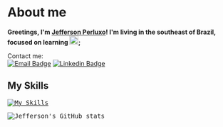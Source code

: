 # About me
**Greetings, I'm [Jefferson Perluxo](https://github.com/JPerluxo)! I'm living in the southeast of Brazil, focused on learning <kbd><a href="https://skillicons.dev"><img src="https://skillicons.dev/icons?i=react" alt="React" height="20" width="20"></a></kbd>;**

Contact me:\
[![Email Badge](https://img.shields.io/badge/-Gmail-c14438?logo=Gmail&logoColor=white&link=mailto:jperluxo@gmail.com?subject=Contato%20pelo%20Github)](mailto:jperluxo@gmail.com?subject=Contato%20pelo%20Github)
[![Linkedin Badge](https://img.shields.io/badge/-LinkedIn-0077B5?logo=Linkedin&logoColor=white&link=https://www.linkedin.com/in/jperluxo/)](https://www.linkedin.com/in/jperluxo/)

## My Skills
<kbd><a href="https://skillicons.dev"><img src="https://skillicons.dev/icons?i=html,css,js,react" alt="My Skills"></a></kbd>

<kbd><img src="https://github-readme-stats.vercel.app/api/top-langs?username=JPerluxo&show_icons=true&theme=transparent&hide_border=true&locale=en&layout=compact" alt="Jefferson's GitHub stats"></kbd>
